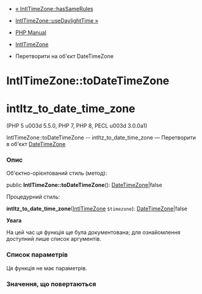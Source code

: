 - [« IntlTimeZone::hasSameRules](intltimezone.hassamerules.md)
- [IntlTimeZone::useDaylightTime »](intltimezone.usedaylighttime.md)

- [PHP Manual](index.md)
- [IntlTimeZone](class.intltimezone.md)
- Перетворити на об'єкт DateTimeZone

# IntlTimeZone::toDateTimeZone

# intltz_to_date_time_zone

(PHP 5 u003d 5.5.0, PHP 7, PHP 8, PECL u003d 3.0.0a1)

IntlTimeZone::toDateTimeZone -- intltz_to_date_time_zone — Перетворити
в об'єкт [DateTimeZone](class.datetimezone.md)

### Опис

Об'єктно-орієнтований стиль (метод):

public **IntlTimeZone::toDateTimeZone**():
[DateTimeZone](class.datetimezone.md)\|false

Процедурний стиль:

**intltz_to_date_time_zone**([IntlTimeZone](class.intltimezone.md)
`$timezone`): [DateTimeZone](class.datetimezone.md)\|false

**Увага**

На цей час ця функція ще була документована; для
ознайомлення доступний лише список аргументів.

### Список параметрів

Ця функція не має параметрів.

### Значення, що повертаються

